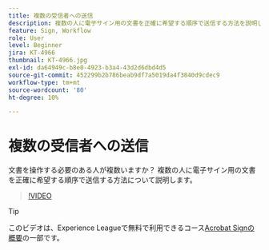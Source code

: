 ```yaml
---
title: 複数の受信者への送信
description: 複数の人に電子サイン用の文書を正確に希望する順序で送信する方法を説明します
feature: Sign, Workflow
role: User
level: Beginner
jira: KT-4966
thumbnail: KT-4966.jpg
exl-id: da64949c-b8e0-4923-b3a4-43d2d6dbd4d5
source-git-commit: 452299b2b786beab9df7a5019da4f3840d9cdec9
workflow-type: tm+mt
source-wordcount: '80'
ht-degree: 10%

---
```


# 複数の受信者への送信

文書を操作する必要のある人が複数いますか？ 複数の人に電子サイン用の文書を正確に希望する順序で送信する方法について説明します。

>[!VIDEO](https://video.tv.adobe.com/v/341296?quality=12&learn=on&hidetitle=true)

>[!TIP]
>
>このビデオは、Experience Leagueで無料で利用できるコース[Acrobat Signの概要](https://experienceleague.adobe.com/?recommended=Sign-U-1-2020.1)の一部です。

